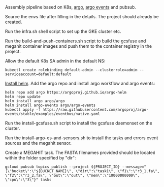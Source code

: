 Assembly pipeline based on K8s, [argo](https://argoproj.github.io/argo/), [argo events](https://argoproj.github.io/argo-events/) and pubsub.

Source the envs file after filling in the details. The project should already be created.

Run the infra.sh shell script to set up the GKE cluster etc.

Run the build-and-push-containers.sh script to build the gcsfuse and megahit container images and push them to the container registry in the project.

Allow the default K8s SA admin in the default NS:

    kubectl create rolebinding default-admin --clusterrole=admin --serviceaccount=default:default

[Install helm](https://helm.sh/docs/intro/install/). Add the argo repo and install argo workflow and argo events:

    helm repo add argo https://argoproj.github.io/argo-helm
    helm repo update
    helm install argo argo/argo
    helm install argo-events argo/argo-events
    kubectl apply -f https://raw.githubusercontent.com/argoproj/argo-events/stable/examples/eventbus/native.yaml

Run the install-gcsfuse.sh script to install the gcsfuse daemonset on the cluster.

Run the install-argo-es-and-sensors.sh to install the tasks and errors event sources and the megahit sensor.

Create a MEGAHIT task. The FASTA filenames provided should be located within the folder specified by "dir":

    gcloud pubsub topics publish --project ${PROJECT_ID} --message="{\"bucket\":\"${BUCKET_NAME}\", \"dir\":\"task1\", \"f1\":\"r3_1.fa\", \"f2\":\"r3_2.fa\", \"out\":\"out\", \"mem\":\"10000000000\", \"cpu\":\"3\"}" tasks

